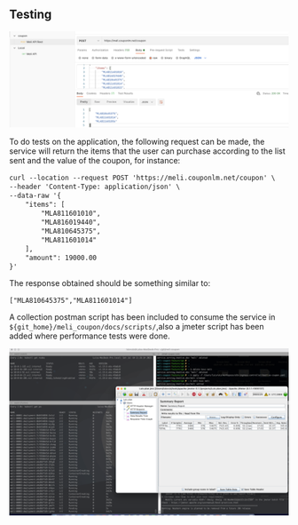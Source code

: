 ## Testing

![Example](images/postman.jpeg)

To do tests on the application, the following request can be made, the service will return the items that the user can purchase according to the list sent and the value of the coupon, for instance:

```
curl --location --request POST 'https://meli.couponlm.net/coupon' \
--header 'Content-Type: application/json' \
--data-raw '{
    "items": [
        "MLA811601010",
        "MLA816019440",
        "MLA810645375",
        "MLA811601014"
    ],
    "amount": 19000.00
}'
```

The response obtained should be something similar to:

```
["MLA810645375","MLA811601014"]
```

A collection postman  script has been included to consume the service in `${git_home}/meli_coupon/docs/scripts/`,also a jmeter script has been added where performance tests were done.

![Performance](images/performance.jpeg)
